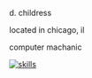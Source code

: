  d. childress 
 
 located in chicago, il 
 
 computer machanic



[![skills](https://skillicons.dev/icons?i=js,html,css,react,nextjs,figma)](https://skillicons.dev)
